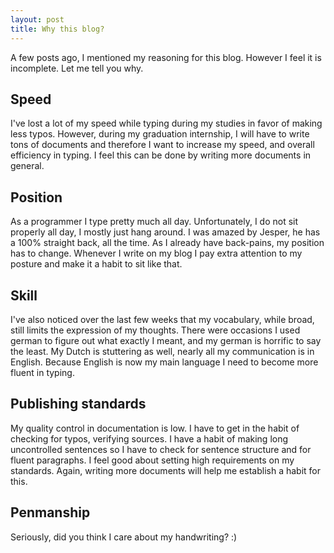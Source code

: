 ```yaml
---
layout: post
title: Why this blog?
---
```


A few posts ago, I mentioned my reasoning for this blog. However I feel it is incomplete. Let me tell you why.

## Speed
I've lost a lot of my speed while typing during my studies in favor of making less typos. However, during my graduation internship, I will have to write tons of documents and therefore I want to increase my speed, and overall efficiency in typing. I feel this can be done by writing more documents in general.

## Position
As a programmer I type pretty much all day. Unfortunately, I do not sit properly all day, I mostly just hang around. I was amazed by Jesper, he has a 100% straight back, all the time. As I already have back-pains, my position has to change. Whenever I write on my blog I pay extra attention to my posture and make it a habit to sit like that.

## Skill
I've also noticed over the last few weeks that my vocabulary, while broad, still limits the expression of my thoughts. There were occasions I used german to figure out what exactly I meant, and my german is horrific to say the least. My Dutch is stuttering as well, nearly all my communication is in English. Because English is now my main language I need to become more fluent in typing.

## Publishing standards
My quality control in documentation is low. I have to get in the habit of checking for typos, verifying sources. I have a habit of making long uncontrolled sentences so I have to check for sentence structure and for fluent paragraphs. I feel good about setting high requirements on my standards. Again, writing more documents will help me establish a habit for this.

## Penmanship
Seriously, did you think I care about my handwriting? :)